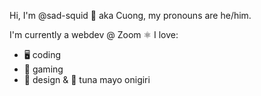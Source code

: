 Hi, I'm @sad-squid 🦑 aka Cuong, my pronouns are he/him. 

I'm currently a webdev @ Zoom ⚛️ 
I love: 
- 🖥️ coding
- 🎲 gaming 
- 🎨 design
& 🍙 tuna mayo onigiri
